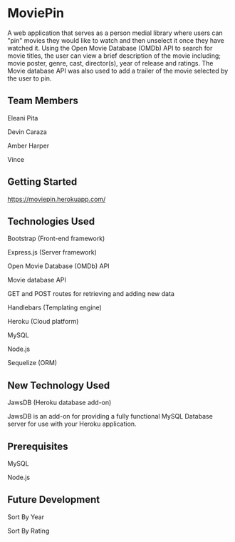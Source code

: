 # MoviePin

A web application that serves as a person medial library where users can "pin" movies they would like to watch and then unselect it once they have watched it.  Using the Open Movie Database (OMDb) API to search for movie titles, the user can view a brief description of the movie including; movie poster, genre, cast, director(s), year of release and ratings. The Movie database API was also used to add a trailer of the movie selected by the user to pin. 


## Team Members
Eleani Pita

Devin Caraza

Amber Harper

Vince

## Getting Started

https://moviepin.herokuapp.com/

## Technologies Used

Bootstrap (Front-end framework)

Express.js (Server framework)

Open Movie Database (OMDb) API

Movie database API

GET and POST routes for retrieving and adding new data

Handlebars (Templating engine)

Heroku (Cloud platform)

MySQL

Node.js

Sequelize (ORM)


## New Technology Used

JawsDB (Heroku database add-on)

JawsDB is an add-on for providing a fully functional MySQL Database server for use with your Heroku application.

## Prerequisites

MySQL

Node.js

## Future Development

Sort By Year 

Sort By Rating

